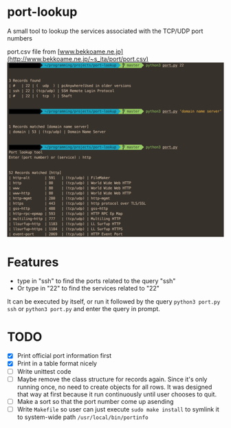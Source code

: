 # port-lookup
A small tool to lookup the services associated with the TCP/UDP port numbers

port.csv file from [www.bekkoame.ne.jp](http://www.bekkoame.ne.jp/~s_ita/port/port.csv)
![](poc.png)

# Features

- type in "ssh" to find the ports related to the query "ssh"
- Or type in "22" to find the services related to "22"

It can be executed by itself, or run it followed by the query
`python3 port.py ssh` or `python3 port.py` and enter the query in prompt.


# TODO

- [x] Print official port information first
- [x] Print in a table format nicely
- [ ] Write unittest code
- [ ] Maybe remove the class structure for records again. Since it's only running once, no need to create objects for all rows. It was designed that way at first because it run continuously until user chooses to quit.
- [ ] Make a sort so that the port number come up asending
- [ ] Write `Makefile` so user can just execute `sudo make install` to symlink it to system-wide path `/usr/local/bin/portinfo`
